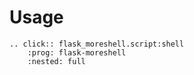 # Usage

```{eval-rst}
.. click:: flask_moreshell.script:shell
    :prog: flask-moreshell
    :nested: full
```
